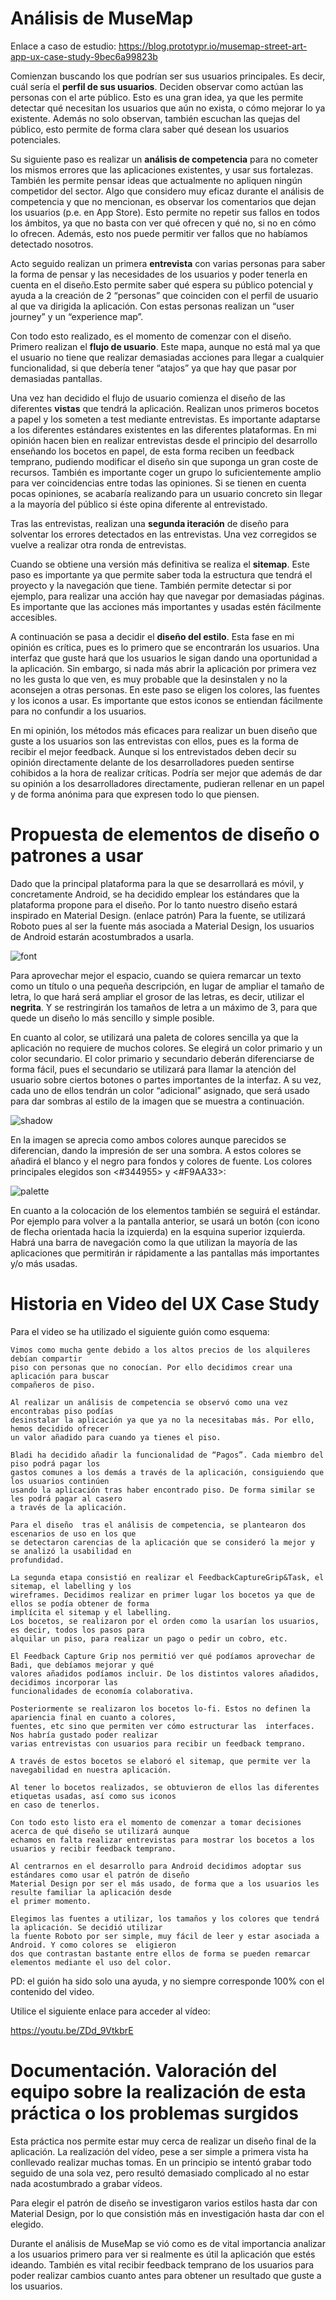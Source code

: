 # Análisis de MuseMap   
Enlace a caso de estudio:
https://blog.prototypr.io/musemap-street-art-app-ux-case-study-9bec6a99823b

Comienzan buscando los que podrían ser sus usuarios principales. Es decir, cuál sería el **perfil de sus usuarios**. Deciden observar como actúan las personas con el arte público. Esto es una gran idea, ya que les permite detectar qué necesitan los usuarios que aún no exista, o cómo mejorar lo ya existente. Además no solo observan, también escuchan las quejas del público, esto permite de forma clara saber qué desean los usuarios potenciales.

Su siguiente paso es realizar un **análisis de competencia** para no cometer los mismos errores que las aplicaciones existentes, y usar sus fortalezas. También les permite pensar ideas que actualmente no apliquen ningún competidor del sector. Algo que considero muy eficaz durante el análisis de competencia y que no mencionan, es observar los comentarios que dejan los usuarios (p.e. en App Store). Esto permite no repetir sus fallos en todos los ámbitos, ya que no basta con ver qué ofrecen y qué no, si no en cómo lo ofrecen. Además, esto nos puede permitir ver fallos que no habíamos detectado nosotros.

Acto seguido realizan un primera **entrevista** con varias personas para saber la forma de pensar y las necesidades de los usuarios y poder tenerla en cuenta en el diseño.Esto permite saber qué espera su público potencial y ayuda a la creación de 2 “personas” que coinciden con el perfil de usuario al que va dirigida la aplicación. Con estas personas realizan un “user journey” y un “experience map”.

Con todo esto realizado, es el momento de comenzar con el diseño. Primero realizan el **flujo de usuario**. Este mapa, aunque no está mal ya que el usuario no tiene que realizar demasiadas acciones para llegar a cualquier funcionalidad, si que debería tener “atajos” ya que hay que pasar por demasiadas pantallas.

Una vez han decidido el flujo de usuario comienza el diseño de las diferentes **vistas** que tendrá la aplicación. Realizan unos primeros bocetos a papel y los someten a test mediante entrevistas. Es importante adaptarse a los diferentes estándares existentes en las diferentes plataformas. En mi opinión hacen bien en realizar entrevistas desde el principio del desarrollo enseñando los bocetos en papel, de esta forma reciben un feedback temprano, pudiendo modificar el diseño sin que suponga un gran coste de recursos. También es importante coger un grupo lo suficientemente amplio para ver coincidencias entre todas las opiniones. Si se tienen en cuenta pocas opiniones, se acabaría realizando para un usuario concreto sin llegar a la mayoría del público si éste opina diferente al entrevistado.

Tras las entrevistas, realizan una **segunda iteración** de diseño para solventar los errores detectados en las entrevistas. Una vez corregidos se vuelve a realizar otra ronda de entrevistas.

Cuando se obtiene una versión más definitiva se realiza el **sitemap**. Este paso es importante ya que permite saber toda la estructura que tendrá el proyecto y la navegación que tiene. También permite detectar si por ejemplo, para realizar una acción hay que navegar por demasiadas páginas. Es importante que las acciones más importantes y usadas estén fácilmente accesibles.

A continuación se pasa a decidir el **diseño del estilo**. Esta fase  en mi opinión es crítica, pues es lo primero que se encontrarán los usuarios. Una interfaz que guste hará que los usuarios le sigan dando una oportunidad a la aplicación. Sin embargo, si nada más abrir la aplicación por primera vez no les gusta lo que ven, es muy probable que la desinstalen y no la aconsejen a otras personas. En este paso se eligen los colores, las fuentes y los iconos a usar. Es importante que estos iconos se entiendan fácilmente para no confundir a los usuarios.

En mi opinión, los métodos más eficaces para realizar un buen diseño que guste a los usuarios son las entrevistas con ellos, pues es la forma de recibir el mejor feedback. Aunque si los entrevistados deben decir su opinión directamente delante de los desarrolladores pueden sentirse cohibidos a la hora de realizar críticas. Podría ser mejor que además de dar su opinión a los desarrolladores directamente, pudieran rellenar en un papel y de forma anónima  para que expresen todo lo que piensen.



# Propuesta de elementos de diseño o patrones a usar 

Dado que la principal plataforma para la que se desarrollará es móvil, y concretamente Android, se ha decidido emplear los estándares que la plataforma propone para el diseño.
Por lo tanto nuestro diseño estará inspirado en Material Design. (enlace patrón)
Para la fuente, se utilizará Roboto pues al ser la fuente más asociada a Material Design, los usuarios de Android estarán acostumbrados a usarla.

![font](img/font.png)

Para aprovechar mejor el espacio, cuando se quiera remarcar un texto como un título o una pequeña descripción, en lugar de ampliar el tamaño de letra, lo que hará será ampliar el grosor de las letras, es decir, utilizar el **negrita**. Y se restringirán los tamaños de letra a un máximo de 3, para que quede un diseño lo más sencillo y simple posible.

En cuanto al color, se utilizará una paleta de colores sencilla ya que la aplicación no requiere de muchos colores. Se elegirá un color primario y un color secundario. El color primario y secundario deberán diferenciarse de forma fácil, pues el secundario se utilizará para llamar la atención del usuario sobre ciertos botones o partes importantes de la interfaz. A su vez, cada uno de ellos tendrán un color “adicional” asignado, que será usado para dar sombras al estilo de la imagen que se muestra a continuación.

![shadow](img/shadow_color.png)

En la imagen se aprecia como ambos colores aunque parecidos se diferencian, dando la impresión de ser una sombra.
A estos colores se añadirá el blanco y el negro para fondos y colores de fuente.
Los colores principales elegidos son <#344955> y <#F9AA33>:

![palette](img/palette.png)

En cuanto a la colocación de los elementos también se seguirá el estándar. Por ejemplo para volver a la pantalla anterior, se usará un botón (con icono de flecha orientada hacia la izquierda) en la esquina superior izquierda. Habrá una barra de navegación como la que utilizan la mayoría de las aplicaciones que permitirán ir rápidamente a las pantallas más importantes y/o más usadas.

# Historia en Video del UX Case Study

 Para el video se ha utilizado el siguiente guión como esquema:
 ```
 Vimos como mucha gente debido a los altos precios de los alquileres debían compartir 
 piso con personas que no conocían. Por ello decidimos crear una aplicación para buscar
 compañeros de piso.

Al realizar un análisis de competencia se observó como una vez encontrabas piso podías 
desinstalar la aplicación ya que ya no la necesitabas más. Por ello, hemos decidido ofrecer
un valor añadido para cuando ya tienes el piso.

Bladi ha decidido añadir la funcionalidad de “Pagos”. Cada miembro del piso podrá pagar los 
gastos comunes a los demás a través de la aplicación, consiguiendo que los usuarios continúen
usando la aplicación tras haber encontrado piso. De forma similar se les podrá pagar al casero
a través de la aplicación.

Para el diseño  tras el análisis de competencia, se plantearon dos escenarios de uso en los que
se detectaron carencias de la aplicación que se consideró la mejor y se analizó la usabilidad en 
profundidad.

La segunda etapa consistió en realizar el FeedbackCaptureGrip&Task, el sitemap, el labelling y los
wireframes. Decidimos realizar en primer lugar los bocetos ya que de ellos se podía obtener de forma
implícita el sitemap y el labelling.
Los bocetos, se realizaron por el orden como la usarían los usuarios, es decir, todos los pasos para
alquilar un piso, para realizar un pago o pedir un cobro, etc.

El Feedback Capture Grip nos permitió ver qué podíamos aprovechar de Badi, que debíamos mejorar y qué
valores añadidos podíamos incluir. De los distintos valores añadidos, decidimos incorporar las 
funcionalidades de economía colaborativa. 

Posteriormente se realizaron los bocetos lo-fi. Estos no definen la apariencia final en cuanto a colores, 
fuentes, etc sino que permiten ver cómo estructurar las  interfaces. Nos habría gustado poder realizar 
varias entrevistas con usuarios para recibir un feedback temprano.

A través de estos bocetos se elaboró el sitemap, que permite ver la navegabilidad en nuestra aplicación.

Al tener lo bocetos realizados, se obtuvieron de ellos las diferentes etiquetas usadas, así como sus iconos 
en caso de tenerlos.

Con todo esto listo era el momento de comenzar a tomar decisiones acerca de qué diseño se utilizará aunque 
echamos en falta realizar entrevistas para mostrar los bocetos a los usuarios y recibir feedback temprano.

Al centrarnos en el desarrollo para Android decidimos adoptar sus estándares como usar el patrón de diseño 
Material Design por ser el más usado, de forma que a los usuarios les resulte familiar la aplicación desde 
el primer momento.

Elegimos las fuentes a utilizar, los tamaños y los colores que tendrá la aplicación. Se decidió utilizar 
la fuente Roboto por ser simple, muy fácil de leer y estar asociada a Android. Y como colores se  eligieron
dos que contrastan bastante entre ellos de forma se pueden remarcar elementos mediante el uso del color.
```

PD: el guión ha sido solo una ayuda, y no siempre corresponde 100% con el contenido del video.

Utilice el siguiente enlace para acceder al vídeo:

https://youtu.be/ZDd_9VtkbrE

# Documentación. Valoración del equipo sobre la realización de esta práctica o los problemas surgidos
 
Esta práctica nos permite estar muy cerca de realizar un diseño final de la aplicación. La realización del vídeo, pese a ser simple a primera vista ha conllevado realizar muchas tomas. En un principio se intentó grabar todo seguido de una sola vez, pero resultó demasiado complicado al no estar nada acostumbrado a grabar vídeos.

Para elegir el patrón de diseño se investigaron varios estilos hasta dar con Material Design, por lo que consistión más en investigación hasta dar con el elegido.

Durante el análisis de MuseMap se vió como es de vital importancia analizar a los usuarios primero para ver si realmente es útil la aplicación que estés ideando. También es vital recibir feedback temprano de los usuarios para poder realizar cambios cuanto antes para obtener un resultado que guste a los usuarios.
